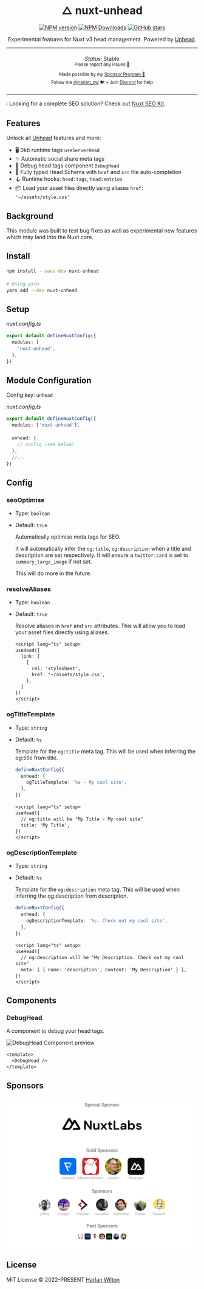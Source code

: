 <h1 align='center'>△ nuxt-unhead</h1>

<p align="center">
<a href='https://github.com/harlan-zw/nuxt-unhead/actions/workflows/test.yml'>
</a>
<a href="https://www.npmjs.com/package/nuxt-unhead" target="__blank"><img src="https://img.shields.io/npm/v/nuxt-unhead?style=flat&colorA=002438&colorB=28CF8D" alt="NPM version"></a>
<a href="https://www.npmjs.com/package/nuxt-unhead" target="__blank"><img alt="NPM Downloads" src="https://img.shields.io/npm/dm/nuxt-unhead?flat&colorA=002438&colorB=28CF8D"></a>
<a href="https://github.com/harlan-zw/nuxt-unhead" target="__blank"><img alt="GitHub stars" src="https://img.shields.io/github/stars/harlan-zw/nuxt-unhead?flat&colorA=002438&colorB=28CF8D"></a>
</p>


<p align="center">
Experimental features for Nuxt v3 head management. Powered by <a href="https://github.com/unjs/unhead">Unhead</a>.
</p>

<p align="center">
<table>
<tbody>
<td align="center">
<img width="800" height="0" /><br>
<i>Status:</i> Stable</b> <br>
<sup> Please report any issues 🐛</sup><br>
<sub>Made possible by my <a href="https://github.com/sponsors/harlan-zw">Sponsor Program 💖</a><br> Follow me <a href="https://twitter.com/harlan_zw">@harlan_zw</a> 🐦 • Join <a href="https://discord.gg/275MBUBvgP">Discord</a> for help</sub><br>
<img width="800" height="0" />
</td>
</tbody>
</table>
</p>

ℹ️ Looking for a complete SEO solution? Check out [Nuxt SEO Kit](https://github.com/harlan-zw/nuxt-seo-kit).

## Features

Unlock all [Unhead](https://unhead.harlanzw.com/) features and more:
- 🖥️ 0kb runtime tags `useServerHead`
- ✨ Automatic social share meta tags
- 🤖 Debug head tags component `DebugHead`
- 🌳 Fully typed Head Schema with `href` and `src` file auto-completion
- 🪝 Runtime hooks: `head:tags`, `head:entries`
- 📦 Load your asset files directly using aliases `href: '~/assets/style.css'`

## Background

This module was built to test bug fixes as well as experimental new features which may
land into the Nuxt core.

## Install

```bash
npm install --save-dev nuxt-unhead

# Using yarn
yarn add --dev nuxt-unhead
```

## Setup

_nuxt.config.ts_

```ts
export default defineNuxtConfig({
  modules: [
    'nuxt-unhead',
  ],
})
```

## Module Configuration

Config key: `unhead`

_nuxt.config.ts_

```ts
export default defineNuxtConfig({
  modules: ['nuxt-unhead'],

  unhead: {
    // config (see below)
  },
  //...
})
```

## Config

### seoOptimise

- Type: `boolean`
- Default: `true`

  Automatically optimise meta tags for SEO. 
  
  It will automatically infer the `og:title`, `og:description` when a title and description are set respectively. It will
  ensure a `twitter:card` is set to `summary_large_image` if not set.
  
  This will do more in the future.

### resolveAliases

- Type: `boolean`
- Default: `true`

  Resolve aliases in `href` and `src` attributes. This will allow you to load your asset files directly using aliases.

  ```vue
  <script lang="ts" setup>
  useHead({
    link: [
      {
        rel: 'stylesheet',
        href: '~/assets/style.css',
      },
    ]
  })
  </script>
  ```
  
### ogTitleTemplate

- Type: `string`
- Default: `%s`

  Template for the `og:title` meta tag. This will be used when inferring the og:title from title.

  ```ts
  defineNuxtConfig({
    unhead: {
      ogTitleTemplate: '%s - My cool site',
    },
  })
  ```

  ```vue
  <script lang="ts" setup>
  useHead({
    // og:title will be "My Title - My cool site"
    title: 'My Title',
  })
  </script>
  ```

### ogDescriptionTemplate

- Type: `string`
- Default: `%s`

  Template for the `og:description` meta tag. This will be used when inferring the og:description from description.

  ```ts
  defineNuxtConfig({
    unhead: {
      ogDescriptionTemplate: '%s. Check out my cool site',
    },
  })
  ```

  ```vue
  <script lang="ts" setup>
  useHead({
    // og:description will be "My Description. Check out my cool site"
    meta: [ { name: 'description', content: 'My Description' } ],
  })
  </script>
  ```

## Components

### DebugHead

A component to debug your head tags.

<img src="https://raw.githubusercontent.com/harlan-zw/nuxt-unhead/main/.github/component.png" alt="DebugHead Component preview">

```vue
<template>
  <DebugHead />
</template>
```

## Sponsors

<p align="center">
  <a href="https://raw.githubusercontent.com/harlan-zw/static/main/sponsors.svg">
    <img src='https://raw.githubusercontent.com/harlan-zw/static/main/sponsors.svg'/>
  </a>
</p>


## License

MIT License © 2022-PRESENT [Harlan Wilton](https://github.com/harlan-zw)
